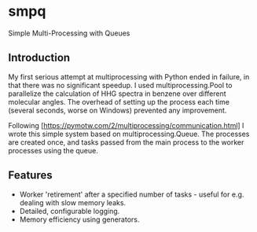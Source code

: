 # smpq
Simple Multi-Processing with Queues

## Introduction
My first serious attempt at multiprocessing with Python ended in failure, in that
there was no significant speedup. I used multiprocessing.Pool to parallelize
the calculation of HHG spectra in benzene over different molecular angles. The
overhead of setting up the process each time (several seconds, worse on Windows)
prevented any improvement.

Following [https://pymotw.com/2/multiprocessing/communication.html]  I wrote this simple system based on multiprocessing.Queue. The processes are created once, and tasks passed from the main process to the worker processes using
the queue.

## Features
- Worker 'retirement' after a specified number of tasks - useful for e.g. dealing with slow memory leaks.
- Detailed, configurable logging.
- Memory efficiency using generators.
